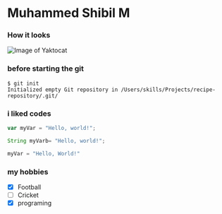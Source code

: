 # Muhammed Shibil M

### How it looks
![Image of Yaktocat](https://octodex.github.com/images/yaktocat.png)

### before starting the git
```
$ git init
Initialized empty Git repository in /Users/skills/Projects/recipe-repository/.git/
```
### i liked codes 
``` javascript
var myVar = "Hello, world!";
```
``` java
String myVarb= "Hello, world!";
```
``` python
myVar = "Hello, World!"
```

### my hobbies
- [x] Football
- [ ] Cricket
- [x] programing
